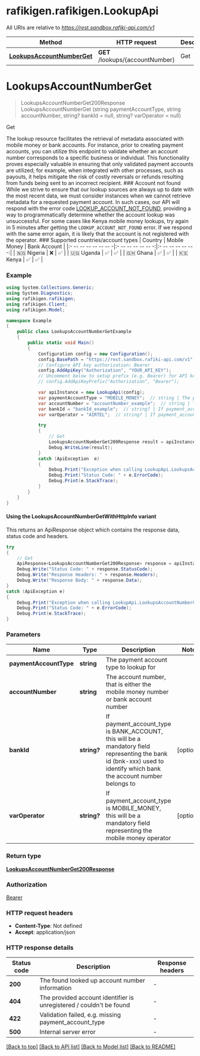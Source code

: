 # rafikigen.rafikigen.LookupApi

All URIs are relative to *https://rest.sandbox.rafiki-api.com/v1*

| Method | HTTP request | Description |
|--------|--------------|-------------|
| [**LookupsAccountNumberGet**](LookupApi.md#lookupsaccountnumberget) | **GET** /lookups/{accountNumber} | Get |

<a id="lookupsaccountnumberget"></a>
# **LookupsAccountNumberGet**
> LookupsAccountNumberGet200Response LookupsAccountNumberGet (string paymentAccountType, string accountNumber, string? bankId = null, string? varOperator = null)

Get

The lookup resource facilitates the retrieval of metadata associated with mobile money or bank accounts. For instance, prior to creating payment accounts, you can utilize this endpoint to validate whether an account number corresponds to a specific business or individual.  This functionality proves especially valuable in ensuring that only validated payment accounts are utilized; for example, when integrated with other processes, such as payouts, it helps mitigate the risk of costly reversals or refunds resulting from funds being sent to an incorrect recipient.  ### Account not found  While we strive to ensure that our lookup sources are always up to date with the most recent data, we must consider instances when we cannot retrieve metadata for a requested payment account.  In such cases, our API will respond with the error code [LOOKUP_ACCOUNT_NOT_FOUND](error-codes#lookup_account_not_found-http-404), providing a way to programmatically determine whether the account lookup was unsuccessful.  For some cases like Kenya mobile money lookups, try again in 5 minutes after getting the `LOOKUP_ACCOUNT_NOT_FOUND` error. If we respond with the same error again, it is likely that the account is not registered with the operator.  ### Supported countries/account types  | Country       | Mobile Money | Bank Account | |:- -- -- -- -- -- -- -|:- -- -- -- -- -- -:|:- -- -- -- -- -- -:| | 🇳🇬 Nigeria  |     ❌       |      ✅      | | 🇺🇬 Uganda   |     ✅       |      ✅      | | 🇬🇭 Ghana    |     ✅       |      ✅      | | 🇰🇪 Kenya    |     ✅       |      ✅      | 

### Example
```csharp
using System.Collections.Generic;
using System.Diagnostics;
using rafikigen.rafikigen;
using rafikigen.Client;
using rafikigen.Model;

namespace Example
{
    public class LookupsAccountNumberGetExample
    {
        public static void Main()
        {
            Configuration config = new Configuration();
            config.BasePath = "https://rest.sandbox.rafiki-api.com/v1";
            // Configure API key authorization: Bearer
            config.AddApiKey("Authorization", "YOUR_API_KEY");
            // Uncomment below to setup prefix (e.g. Bearer) for API key, if needed
            // config.AddApiKeyPrefix("Authorization", "Bearer");

            var apiInstance = new LookupApi(config);
            var paymentAccountType = "MOBILE_MONEY";  // string | The payment account type to lookup for
            var accountNumber = "accountNumber_example";  // string | The account number, that is either the mobile money number or bank account number
            var bankId = "bankId_example";  // string? | If payment_account_type is BANK_ACCOUNT, this will be a mandatory field representing the bank id (bnk-xxx) used to identify which bank the account number belongs to (optional) 
            var varOperator = "AIRTEL";  // string? | If payment_account_type is MOBILE_MONEY, this will be a mandatory field representing the mobile money operator (optional) 

            try
            {
                // Get
                LookupsAccountNumberGet200Response result = apiInstance.LookupsAccountNumberGet(paymentAccountType, accountNumber, bankId, varOperator);
                Debug.WriteLine(result);
            }
            catch (ApiException  e)
            {
                Debug.Print("Exception when calling LookupApi.LookupsAccountNumberGet: " + e.Message);
                Debug.Print("Status Code: " + e.ErrorCode);
                Debug.Print(e.StackTrace);
            }
        }
    }
}
```

#### Using the LookupsAccountNumberGetWithHttpInfo variant
This returns an ApiResponse object which contains the response data, status code and headers.

```csharp
try
{
    // Get
    ApiResponse<LookupsAccountNumberGet200Response> response = apiInstance.LookupsAccountNumberGetWithHttpInfo(paymentAccountType, accountNumber, bankId, varOperator);
    Debug.Write("Status Code: " + response.StatusCode);
    Debug.Write("Response Headers: " + response.Headers);
    Debug.Write("Response Body: " + response.Data);
}
catch (ApiException e)
{
    Debug.Print("Exception when calling LookupApi.LookupsAccountNumberGetWithHttpInfo: " + e.Message);
    Debug.Print("Status Code: " + e.ErrorCode);
    Debug.Print(e.StackTrace);
}
```

### Parameters

| Name | Type | Description | Notes |
|------|------|-------------|-------|
| **paymentAccountType** | **string** | The payment account type to lookup for |  |
| **accountNumber** | **string** | The account number, that is either the mobile money number or bank account number |  |
| **bankId** | **string?** | If payment_account_type is BANK_ACCOUNT, this will be a mandatory field representing the bank id (bnk-xxx) used to identify which bank the account number belongs to | [optional]  |
| **varOperator** | **string?** | If payment_account_type is MOBILE_MONEY, this will be a mandatory field representing the mobile money operator | [optional]  |

### Return type

[**LookupsAccountNumberGet200Response**](LookupsAccountNumberGet200Response.md)

### Authorization

[Bearer](../README.md#Bearer)

### HTTP request headers

 - **Content-Type**: Not defined
 - **Accept**: application/json


### HTTP response details
| Status code | Description | Response headers |
|-------------|-------------|------------------|
| **200** | The found looked up account number information |  -  |
| **404** | The provided account identifier is unregistered / couldn&#39;t be found |  -  |
| **422** | Validation failed, e.g. missing payment_account_type |  -  |
| **500** | Internal server error |  -  |

[[Back to top]](#) [[Back to API list]](../README.md#documentation-for-api-endpoints) [[Back to Model list]](../README.md#documentation-for-models) [[Back to README]](../README.md)

